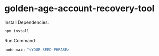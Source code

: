 # golden-age-account-recovery-tool

Install Dependencies:
```bash
npm install
```

Run Command
```bash
node main "<YOUR-SEED-PHRASE>
```
